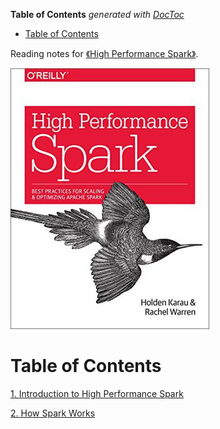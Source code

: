 <!-- START doctoc generated TOC please keep comment here to allow auto update -->
<!-- DON'T EDIT THIS SECTION, INSTEAD RE-RUN doctoc TO UPDATE -->
**Table of Contents**  *generated with [DocToc](https://github.com/thlorenz/doctoc)*

- [Table of Contents](#table-of-contents)

<!-- END doctoc generated TOC please keep comment here to allow auto update -->

Reading notes for [《High Performance Spark》](https://book.douban.com/subject/26761862/).

![](img/cover.jpg)

# Table of Contents 

[1. Introduction to High Performance Spark](1-introduction.md)

[2. How Spark Works](2-how-spark-works)
